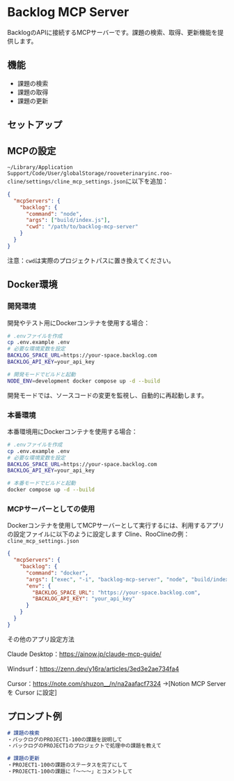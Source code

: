 # Backlog MCP Server

BacklogのAPIに接続するMCPサーバーです。課題の検索、取得、更新機能を提供します。

## 機能

- 課題の検索
- 課題の取得
- 課題の更新

## セットアップ

## MCPの設定

`~/Library/Application Support/Code/User/globalStorage/rooveterinaryinc.roo-cline/settings/cline_mcp_settings.json`に以下を追加：

```json
{
  "mcpServers": {
    "backlog": {
      "command": "node",
      "args": ["build/index.js"],
      "cwd": "/path/to/backlog-mcp-server"
    }
  }
}
```

注意：`cwd`は実際のプロジェクトパスに置き換えてください。

## Docker環境

### 開発環境

開発やテスト用にDockerコンテナを使用する場合：

```bash
# .envファイルを作成
cp .env.example .env
# 必要な環境変数を設定
BACKLOG_SPACE_URL=https://your-space.backlog.com
BACKLOG_API_KEY=your_api_key

# 開発モードでビルドと起動
NODE_ENV=development docker compose up -d --build
```

開発モードでは、ソースコードの変更を監視し、自動的に再起動します。

### 本番環境

本番環境用にDockerコンテナを使用する場合：

```bash
# .envファイルを作成
cp .env.example .env
# 必要な環境変数を設定
BACKLOG_SPACE_URL=https://your-space.backlog.com
BACKLOG_API_KEY=your_api_key

# 本番モードでビルドと起動
docker compose up -d --build
```

### MCPサーバーとしての使用

Dockerコンテナを使用してMCPサーバーとして実行するには、利用するアプリの設定ファイルに以下のように設定します
Cline、RooClineの例：
`cline_mcp_settings.json`
```json
{
  "mcpServers": {
    "backlog": {
      "command": "docker",
      "args": ["exec", "-i", "backlog-mcp-server", "node", "build/index.js"],
      "env": {
        "BACKLOG_SPACE_URL": "https://your-space.backlog.com",
        "BACKLOG_API_KEY": "your_api_key"
      }
    }
  }
}
```

その他のアプリ設定方法

Claude Desktop：https://ainow.jp/claude-mcp-guide/

Windsurf：https://zenn.dev/y16ra/articles/3ed3e2ae734fa4

Cursor：https://note.com/shuzon__/n/na2aafacf7324 →[Notion MCP Server を Cursor に設定]


## プロンプト例

```md
# 課題の検索
・バックログのPROJECT1-100の課題を説明して
・バックログのPROJECT1のプロジェクトで処理中の課題を教えて

# 課題の更新
・PROJECT1-100の課題のステータスを完了にして
・PROJECT1-100の課題に「〜〜〜」とコメントして
```